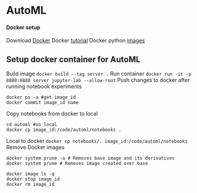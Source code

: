 # AutoML

#### Docker setup
Download [Docker](https://hub.docker.com/search/?type=edition&offering=community)
Docker [tutorial](https://www.dataquest.io/blog/docker-data-science)
Docker python [images](https://hub.docker.com/_/python/)

## Setup docker container for AutoML
Build image
`docker build --tag server .`
Run container
`docker run -it -p 8888:8888 server jupyter-lab --allow-root`
Push changes to docker after running notebook experiments
```
docker ps -a #get image_id
docker commit image_id name
```
Copy notebooks from docker to local
```
cd automl #on local
docker cp image_id:/code/automl/notebooks .
```
Local to docker
`docker cp notebooks/. image_id:/code/automl/notebooks`
Remove Docker images
```
docker system prune -a # Removes base image and its derivatives
docker system prune # Removes image created over base

docker image ls -q
docker stop image_id  
docker rm image_id

```
